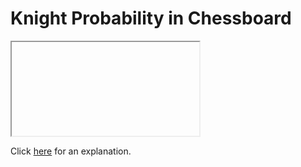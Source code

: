 # Knight Probability in Chessboard 

<iframe></iframe>

Click [here](Explanation.md) for an explanation.

